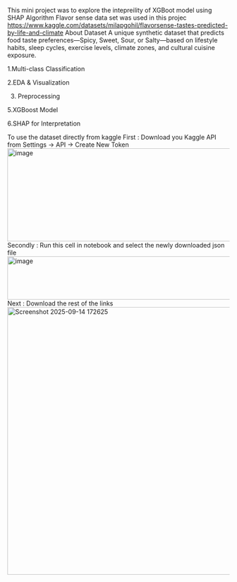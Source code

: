 This mini project was to explore the intepreility of XGBoot model using SHAP Algorithm
Flavor sense data set was used in this projec
https://www.kaggle.com/datasets/milapgohil/flavorsense-tastes-predicted-by-life-and-climate
About Dataset
A unique synthetic dataset that predicts food taste preferences—Spicy, Sweet, Sour, or Salty—based on lifestyle habits, sleep cycles, exercise levels, climate zones, and cultural cuisine exposure.

1.Multi-class Classification

2.EDA & Visualization

3. Preprocessing

5.XGBoost Model

6.SHAP for Interpretation

To use the dataset directly from kaggle 
 First : Download you Kaggle API from Settings -> API -> Create New Token
 <img width="674" height="211" alt="image" src="https://github.com/user-attachments/assets/e084dfa0-889e-43bd-8702-cc914a89c947" />
 Secondly : Run this cell in notebook and select the newly downloaded json file 
 <img width="673" height="98" alt="image" src="https://github.com/user-attachments/assets/35596a94-42cb-4cc2-96ca-9e085449c14b" />
 Next : Download the rest of the links 
 <img width="780" height="607" alt="Screenshot 2025-09-14 172625" src="https://github.com/user-attachments/assets/d5199934-5b36-43d2-824b-0457070b9266" />


